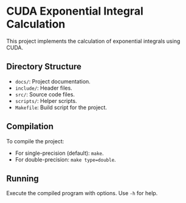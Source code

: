 # CUDA Exponential Integral Calculation

This project implements the calculation of exponential integrals using CUDA.

## Directory Structure

- `docs/`: Project documentation.
- `include/`: Header files.
- `src/`: Source code files.
- `scripts/`: Helper scripts.
- `Makefile`: Build script for the project.

## Compilation

To compile the project:

- For single-precision (default): `make`.
- For double-precision: `make type=double`.

## Running

Execute the compiled program with options. Use `-h` for help.
